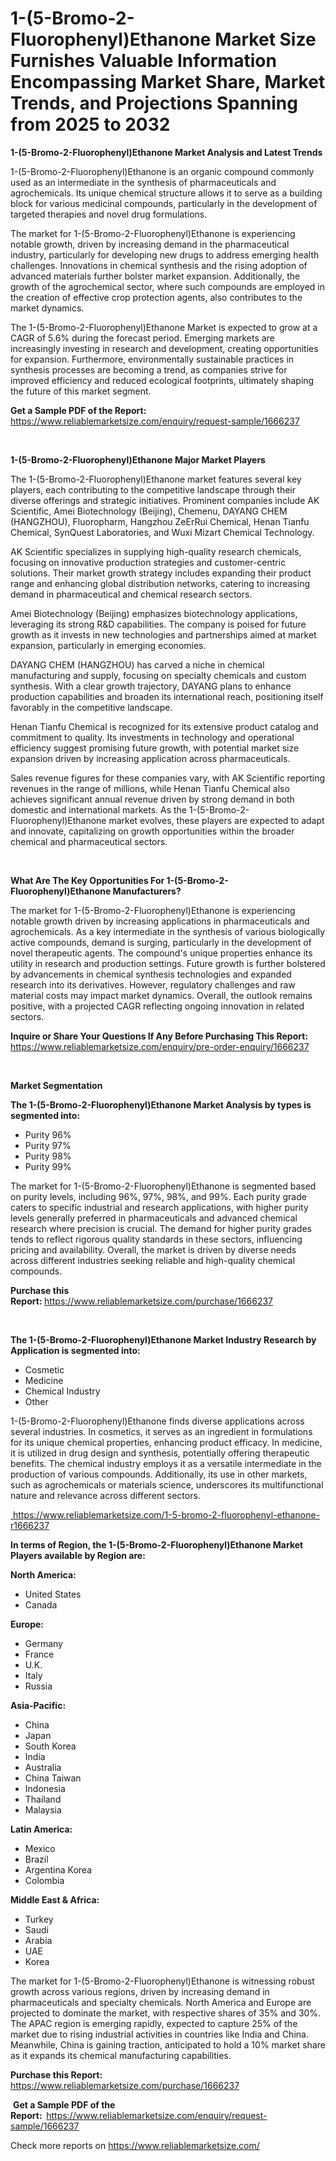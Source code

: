 <p><h1>1-(5-Bromo-2-Fluorophenyl)Ethanone Market Size Furnishes Valuable Information Encompassing Market Share, Market Trends, and Projections Spanning from 2025 to 2032</h1></p><p><strong>1-(5-Bromo-2-Fluorophenyl)Ethanone Market Analysis and Latest Trends</strong></p>
<p><p>1-(5-Bromo-2-Fluorophenyl)Ethanone is an organic compound commonly used as an intermediate in the synthesis of pharmaceuticals and agrochemicals. Its unique chemical structure allows it to serve as a building block for various medicinal compounds, particularly in the development of targeted therapies and novel drug formulations.</p><p>The market for 1-(5-Bromo-2-Fluorophenyl)Ethanone is experiencing notable growth, driven by increasing demand in the pharmaceutical industry, particularly for developing new drugs to address emerging health challenges. Innovations in chemical synthesis and the rising adoption of advanced materials further bolster market expansion. Additionally, the growth of the agrochemical sector, where such compounds are employed in the creation of effective crop protection agents, also contributes to the market dynamics.</p><p>The 1-(5-Bromo-2-Fluorophenyl)Ethanone Market is expected to grow at a CAGR of 5.6% during the forecast period. Emerging markets are increasingly investing in research and development, creating opportunities for expansion. Furthermore, environmentally sustainable practices in synthesis processes are becoming a trend, as companies strive for improved efficiency and reduced ecological footprints, ultimately shaping the future of this market segment.</p></p>
<p><strong>Get a Sample PDF of the Report:&nbsp;</strong> <a href="https://www.reliablemarketsize.com/enquiry/request-sample/1666237?utm_campaign=3275&utm_medium=2&utm_source=Github&utm_content=ia&utm_term=05032025&utm_id=1-5-bromo-2-fluorophenylethanone">https://www.reliablemarketsize.com/enquiry/request-sample/1666237</a></p>
<p>&nbsp;</p>
<p><strong>1-(5-Bromo-2-Fluorophenyl)Ethanone Major Market Players</strong></p>
<p><p>The 1-(5-Bromo-2-Fluorophenyl)Ethanone market features several key players, each contributing to the competitive landscape through their diverse offerings and strategic initiatives. Prominent companies include AK Scientific, Amei Biotechnology (Beijing), Chemenu, DAYANG CHEM (HANGZHOU), Fluoropharm, Hangzhou ZeErRui Chemical, Henan Tianfu Chemical, SynQuest Laboratories, and Wuxi Mizart Chemical Technology.</p><p>AK Scientific specializes in supplying high-quality research chemicals, focusing on innovative production strategies and customer-centric solutions. Their market growth strategy includes expanding their product range and enhancing global distribution networks, catering to increasing demand in pharmaceutical and chemical research sectors.</p><p>Amei Biotechnology (Beijing) emphasizes biotechnology applications, leveraging its strong R&D capabilities. The company is poised for future growth as it invests in new technologies and partnerships aimed at market expansion, particularly in emerging economies.</p><p>DAYANG CHEM (HANGZHOU) has carved a niche in chemical manufacturing and supply, focusing on specialty chemicals and custom synthesis. With a clear growth trajectory, DAYANG plans to enhance production capabilities and broaden its international reach, positioning itself favorably in the competitive landscape.</p><p>Henan Tianfu Chemical is recognized for its extensive product catalog and commitment to quality. Its investments in technology and operational efficiency suggest promising future growth, with potential market size expansion driven by increasing application across pharmaceuticals.</p><p>Sales revenue figures for these companies vary, with AK Scientific reporting revenues in the range of millions, while Henan Tianfu Chemical also achieves significant annual revenue driven by strong demand in both domestic and international markets. As the 1-(5-Bromo-2-Fluorophenyl)Ethanone market evolves, these players are expected to adapt and innovate, capitalizing on growth opportunities within the broader chemical and pharmaceutical sectors.</p></p>
<p>&nbsp;</p>
<p><strong>What Are The Key Opportunities For 1-(5-Bromo-2-Fluorophenyl)Ethanone Manufacturers?</strong></p>
<p><p>The market for 1-(5-Bromo-2-Fluorophenyl)Ethanone is experiencing notable growth driven by increasing applications in pharmaceuticals and agrochemicals. As a key intermediate in the synthesis of various biologically active compounds, demand is surging, particularly in the development of novel therapeutic agents. The compound's unique properties enhance its utility in research and production settings. Future growth is further bolstered by advancements in chemical synthesis technologies and expanded research into its derivatives. However, regulatory challenges and raw material costs may impact market dynamics. Overall, the outlook remains positive, with a projected CAGR reflecting ongoing innovation in related sectors.</p></p>
<p><strong>Inquire or Share Your Questions If Any Before Purchasing This Report:</strong> <a href="https://www.reliablemarketsize.com/enquiry/pre-order-enquiry/1666237?utm_campaign=3275&utm_medium=2&utm_source=Github&utm_content=ia&utm_term=05032025&utm_id=1-5-bromo-2-fluorophenylethanone">https://www.reliablemarketsize.com/enquiry/pre-order-enquiry/1666237</a></p>
<p>&nbsp;</p>
<p><strong>Market Segmentation</strong></p>
<p><strong>The 1-(5-Bromo-2-Fluorophenyl)Ethanone Market Analysis by types is segmented into:</strong></p>
<p><ul><li>Purity 96%</li><li>Purity 97%</li><li>Purity 98%</li><li>Purity 99%</li></ul></p>
<p><p>The market for 1-(5-Bromo-2-Fluorophenyl)Ethanone is segmented based on purity levels, including 96%, 97%, 98%, and 99%. Each purity grade caters to specific industrial and research applications, with higher purity levels generally preferred in pharmaceuticals and advanced chemical research where precision is crucial. The demand for higher purity grades tends to reflect rigorous quality standards in these sectors, influencing pricing and availability. Overall, the market is driven by diverse needs across different industries seeking reliable and high-quality chemical compounds.</p></p>
<p><strong>Purchase this Report:&nbsp;</strong><a href="https://www.reliablemarketsize.com/purchase/1666237?utm_campaign=3275&utm_medium=2&utm_source=Github&utm_content=ia&utm_term=05032025&utm_id=1-5-bromo-2-fluorophenylethanone">https://www.reliablemarketsize.com/purchase/1666237</a></p>
<p>&nbsp;</p>
<p><strong>The 1-(5-Bromo-2-Fluorophenyl)Ethanone Market Industry Research by Application is segmented into:</strong></p>
<p><ul><li>Cosmetic</li><li>Medicine</li><li>Chemical Industry</li><li>Other</li></ul></p>
<p><p>1-(5-Bromo-2-Fluorophenyl)Ethanone finds diverse applications across several industries. In cosmetics, it serves as an ingredient in formulations for its unique chemical properties, enhancing product efficacy. In medicine, it is utilized in drug design and synthesis, potentially offering therapeutic benefits. The chemical industry employs it as a versatile intermediate in the production of various compounds. Additionally, its use in other markets, such as agrochemicals or materials science, underscores its multifunctional nature and relevance across different sectors.</p></p>
<p><a href="https://www.reliablemarketsize.com/1-5-bromo-2-fluorophenyl-ethanone-r1666237?utm_campaign=3275&utm_medium=2&utm_source=Github&utm_content=ia&utm_term=05032025&utm_id=1-5-bromo-2-fluorophenylethanone">&nbsp;https://www.reliablemarketsize.com/1-5-bromo-2-fluorophenyl-ethanone-r1666237</a></p>
<p><strong>In terms of Region, the 1-(5-Bromo-2-Fluorophenyl)Ethanone Market Players available by Region are:</strong></p>
<p>
    <p> <strong> North America: </strong>
        <ul>
            <li>United States</li>
            <li>Canada</li>
        </ul>
        </p> 
    <p> <strong> Europe: </strong>
        <ul>
            <li>Germany</li>
            <li>France</li>
            <li>U.K.</li>
            <li>Italy</li>
            <li>Russia</li>
        </ul>
        </p> 
    <p> <strong> Asia-Pacific: </strong>
        <ul>
            <li>China</li>
            <li>Japan</li>
            <li>South Korea</li>
            <li>India</li>
            <li>Australia</li>
            <li>China Taiwan</li>
            <li>Indonesia</li>
            <li>Thailand</li>
            <li>Malaysia</li>
        </ul>
        </p> 
    <p> <strong> Latin America: </strong>
        <ul>
            <li>Mexico</li>
            <li>Brazil</li>
            <li>Argentina Korea</li>
            <li>Colombia</li>
        </ul>
        </p> 
    <p> <strong> Middle East & Africa: </strong>
        <ul>
            <li>Turkey</li>
            <li>Saudi</li>
            <li>Arabia</li>
            <li>UAE</li>
            <li>Korea</li>
        </ul>
    </p>
    </p>
<p><p>The market for 1-(5-Bromo-2-Fluorophenyl)Ethanone is witnessing robust growth across various regions, driven by increasing demand in pharmaceuticals and specialty chemicals. North America and Europe are projected to dominate the market, with respective shares of 35% and 30%. The APAC region is emerging rapidly, expected to capture 25% of the market due to rising industrial activities in countries like India and China. Meanwhile, China is gaining traction, anticipated to hold a 10% market share as it expands its chemical manufacturing capabilities.</p></p>
<p><strong>Purchase this Report: </strong><a href="https://www.reliablemarketsize.com/purchase/1666237?utm_campaign=3275&utm_medium=2&utm_source=Github&utm_content=ia&utm_term=05032025&utm_id=1-5-bromo-2-fluorophenylethanone">https://www.reliablemarketsize.com/purchase/1666237</a></p>
<p>&nbsp;<strong>Get a Sample PDF of the Report:&nbsp;&nbsp;</strong><a href="https://www.reliablemarketsize.com/enquiry/request-sample/1666237?utm_campaign=3275&utm_medium=2&utm_source=Github&utm_content=ia&utm_term=05032025&utm_id=1-5-bromo-2-fluorophenylethanone">https://www.reliablemarketsize.com/enquiry/request-sample/1666237</a></p>
<p><strong></strong></p>
<p>Check more reports on <a href="https://www.reliablemarketsize.com/?utm_campaign=3275&utm_medium=2&utm_source=Github&utm_content=ia&utm_term=05032025&utm_id=1-5-bromo-2-fluorophenylethanone">https://www.reliablemarketsize.com/</a></p>